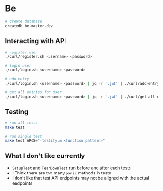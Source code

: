 # Be

```bash
# create database
createdb be-master-dev
```

## Interacting with API

```bash
# register user
./curl/register.sh <username> <password>

# login user
./curl/login.sh <username> <password>

# add entry
./curl/login.sh <username> <password> | jq -r '.jwt' | ./curl/add-entry.sh <content>

# get all entries for user
./curl/login.sh <username> <password> | jq -r '.jwt' | ./curl/get-all-entries.sh
```

## Testing

```bash
# run all tests
make test

# run single test
make test ARGS="-testify.m <function pattern>"
```

## What I don't like currently

- `SetupTest` and `TearDownTest` run before and after each tests
- I Think there are too many `panic` methods in tests
- I don't like that test API endpoints may not be aligned with the actual endpoints
